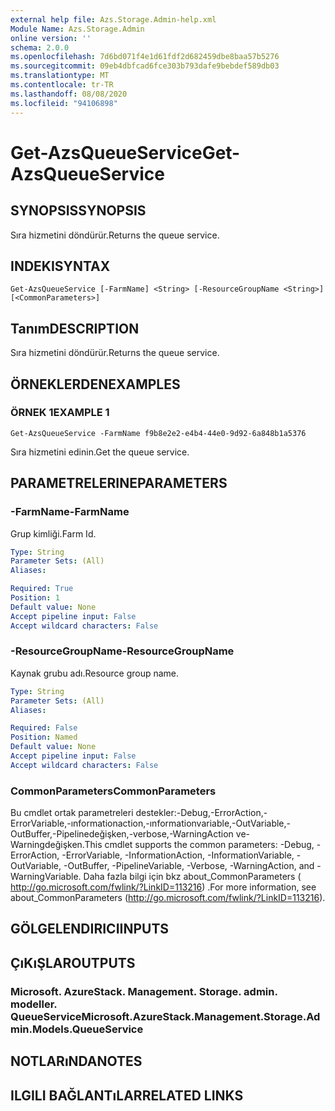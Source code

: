 ```yaml
---
external help file: Azs.Storage.Admin-help.xml
Module Name: Azs.Storage.Admin
online version: ''
schema: 2.0.0
ms.openlocfilehash: 7d6bd071f4e1d61fdf2d682459dbe8baa57b5276
ms.sourcegitcommit: 09eb4dbfcad6fce303b793dafe9bebdef589db03
ms.translationtype: MT
ms.contentlocale: tr-TR
ms.lasthandoff: 08/08/2020
ms.locfileid: "94106898"
---
```

# <span data-ttu-id="ffb40-101">Get-AzsQueueService</span><span class="sxs-lookup"><span data-stu-id="ffb40-101">Get-AzsQueueService</span></span>

## <span data-ttu-id="ffb40-102">SYNOPSIS</span><span class="sxs-lookup"><span data-stu-id="ffb40-102">SYNOPSIS</span></span>
<span data-ttu-id="ffb40-103">Sıra hizmetini döndürür.</span><span class="sxs-lookup"><span data-stu-id="ffb40-103">Returns the queue service.</span></span>

## <span data-ttu-id="ffb40-104">INDEKI</span><span class="sxs-lookup"><span data-stu-id="ffb40-104">SYNTAX</span></span>

```
Get-AzsQueueService [-FarmName] <String> [-ResourceGroupName <String>] [<CommonParameters>]
```

## <span data-ttu-id="ffb40-105">Tanım</span><span class="sxs-lookup"><span data-stu-id="ffb40-105">DESCRIPTION</span></span>
<span data-ttu-id="ffb40-106">Sıra hizmetini döndürür.</span><span class="sxs-lookup"><span data-stu-id="ffb40-106">Returns the queue service.</span></span>

## <span data-ttu-id="ffb40-107">ÖRNEKLERDEN</span><span class="sxs-lookup"><span data-stu-id="ffb40-107">EXAMPLES</span></span>

### <span data-ttu-id="ffb40-108">ÖRNEK 1</span><span class="sxs-lookup"><span data-stu-id="ffb40-108">EXAMPLE 1</span></span>
```
Get-AzsQueueService -FarmName f9b8e2e2-e4b4-44e0-9d92-6a848b1a5376
```

<span data-ttu-id="ffb40-109">Sıra hizmetini edinin.</span><span class="sxs-lookup"><span data-stu-id="ffb40-109">Get the queue service.</span></span>

## <span data-ttu-id="ffb40-110">PARAMETRELERINE</span><span class="sxs-lookup"><span data-stu-id="ffb40-110">PARAMETERS</span></span>

### <span data-ttu-id="ffb40-111">-FarmName</span><span class="sxs-lookup"><span data-stu-id="ffb40-111">-FarmName</span></span>
<span data-ttu-id="ffb40-112">Grup kimliği.</span><span class="sxs-lookup"><span data-stu-id="ffb40-112">Farm Id.</span></span>

```yaml
Type: String
Parameter Sets: (All)
Aliases:

Required: True
Position: 1
Default value: None
Accept pipeline input: False
Accept wildcard characters: False
```

### <span data-ttu-id="ffb40-113">-ResourceGroupName</span><span class="sxs-lookup"><span data-stu-id="ffb40-113">-ResourceGroupName</span></span>
<span data-ttu-id="ffb40-114">Kaynak grubu adı.</span><span class="sxs-lookup"><span data-stu-id="ffb40-114">Resource group name.</span></span>

```yaml
Type: String
Parameter Sets: (All)
Aliases:

Required: False
Position: Named
Default value: None
Accept pipeline input: False
Accept wildcard characters: False
```

### <span data-ttu-id="ffb40-115">CommonParameters</span><span class="sxs-lookup"><span data-stu-id="ffb40-115">CommonParameters</span></span>
<span data-ttu-id="ffb40-116">Bu cmdlet ortak parametreleri destekler:-Debug,-ErrorAction,-ErrorVariable,-ınformationaction,-ınformationvariable,-OutVariable,-OutBuffer,-Pipelinedeğişken,-verbose,-WarningAction ve-Warningdeğişken.</span><span class="sxs-lookup"><span data-stu-id="ffb40-116">This cmdlet supports the common parameters: -Debug, -ErrorAction, -ErrorVariable, -InformationAction, -InformationVariable, -OutVariable, -OutBuffer, -PipelineVariable, -Verbose, -WarningAction, and -WarningVariable.</span></span> <span data-ttu-id="ffb40-117">Daha fazla bilgi için bkz about_CommonParameters ( http://go.microsoft.com/fwlink/?LinkID=113216) .</span><span class="sxs-lookup"><span data-stu-id="ffb40-117">For more information, see about_CommonParameters (http://go.microsoft.com/fwlink/?LinkID=113216).</span></span>

## <span data-ttu-id="ffb40-118">GÖLGELENDIRICI</span><span class="sxs-lookup"><span data-stu-id="ffb40-118">INPUTS</span></span>

## <span data-ttu-id="ffb40-119">ÇıKıŞLAR</span><span class="sxs-lookup"><span data-stu-id="ffb40-119">OUTPUTS</span></span>

### <span data-ttu-id="ffb40-120">Microsoft. AzureStack. Management. Storage. admin. modeller. QueueService</span><span class="sxs-lookup"><span data-stu-id="ffb40-120">Microsoft.AzureStack.Management.Storage.Admin.Models.QueueService</span></span>

## <span data-ttu-id="ffb40-121">NOTLARıNDA</span><span class="sxs-lookup"><span data-stu-id="ffb40-121">NOTES</span></span>

## <span data-ttu-id="ffb40-122">ILGILI BAĞLANTıLAR</span><span class="sxs-lookup"><span data-stu-id="ffb40-122">RELATED LINKS</span></span>
